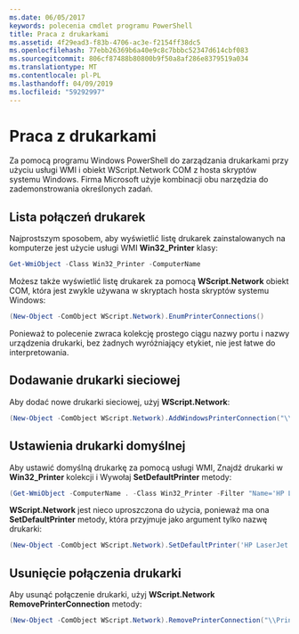 ```yaml
---
ms.date: 06/05/2017
keywords: polecenia cmdlet programu PowerShell
title: Praca z drukarkami
ms.assetid: 4f29ead3-f83b-4706-ac3e-f2154ff38dc5
ms.openlocfilehash: 77ebb26369b6a40e9c8c7bbbc52347d614cbf083
ms.sourcegitcommit: 806cf87488b80800b9f50a8af286e8379519a034
ms.translationtype: MT
ms.contentlocale: pl-PL
ms.lasthandoff: 04/09/2019
ms.locfileid: "59292997"
---
```

# <a name="working-with-printers"></a>Praca z drukarkami

Za pomocą programu Windows PowerShell do zarządzania drukarkami przy użyciu usługi WMI i obiekt WScript.Network COM z hosta skryptów systemu Windows. Firma Microsoft użyje kombinacji obu narzędzia do zademonstrowania określonych zadań.

## <a name="listing-printer-connections"></a>Lista połączeń drukarek

Najprostszym sposobem, aby wyświetlić listę drukarek zainstalowanych na komputerze jest użycie usługi WMI **Win32_Printer** klasy:

```powershell
Get-WmiObject -Class Win32_Printer -ComputerName
```

Możesz także wyświetlić listę drukarek za pomocą **WScript.Network** obiekt COM, która jest zwykle używana w skryptach hosta skryptów systemu Windows:

```powershell
(New-Object -ComObject WScript.Network).EnumPrinterConnections()
```

Ponieważ to polecenie zwraca kolekcję prostego ciągu nazwy portu i nazwy urządzenia drukarki, bez żadnych wyróżniający etykiet, nie jest łatwe do interpretowania.

## <a name="adding-a-network-printer"></a>Dodawanie drukarki sieciowej

Aby dodać nowe drukarki sieciowej, użyj **WScript.Network**:

```powershell
(New-Object -ComObject WScript.Network).AddWindowsPrinterConnection("\\Printserver01\Xerox5")
```

## <a name="setting-a-default-printer"></a>Ustawienia drukarki domyślnej

Aby ustawić domyślną drukarkę za pomocą usługi WMI, Znajdź drukarki w **Win32_Printer** kolekcji i Wywołaj **SetDefaultPrinter** metody:

```powershell
(Get-WmiObject -ComputerName . -Class Win32_Printer -Filter "Name='HP LaserJet 5Si'").SetDefaultPrinter()
```

**WScript.Network** jest nieco uproszczona do użycia, ponieważ ma ona **SetDefaultPrinter** metody, która przyjmuje jako argument tylko nazwę drukarki:

```powershell
(New-Object -ComObject WScript.Network).SetDefaultPrinter('HP LaserJet 5Si')
```

## <a name="removing-a-printer-connection"></a>Usunięcie połączenia drukarki

Aby usunąć połączenie drukarki, użyj **WScript.Network RemovePrinterConnection** metody:

```powershell
(New-Object -ComObject WScript.Network).RemovePrinterConnection("\\Printserver01\Xerox5")
```